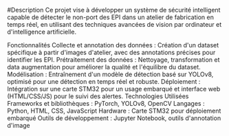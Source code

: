#Description
Ce projet vise à développer un système de sécurité intelligent capable de détecter le non-port des EPI dans un atelier de fabrication en temps réel, en utilisant des techniques avancées de vision par ordinateur et d'intelligence artificielle.

Fonctionnalités
Collecte et annotation des données : Création d'un dataset spécifique à partir d'images d'atelier, avec des annotations précises pour identifier les EPI.
Prétraitement des données : Nettoyage, transformation et data augmentation pour améliorer la qualité et l'équilibre du dataset.
Modélisation : Entraînement d'un modèle de détection basé sur YOLOv8, optimisé pour une détection en temps réel et robuste.
Déploiement : Intégration sur une carte STM32 pour un usage embarqué et interface web (HTML/CSS/JS) pour le suivi des alertes.
Technologies Utilisées
Frameworks et bibliothèques : PyTorch, YOLOv8, OpenCV
Langages : Python, HTML, CSS, JavaScript
Hardware : Carte STM32 pour déploiement embarqué
Outils de développement : Jupyter Notebook, outils d'annotation d'image
